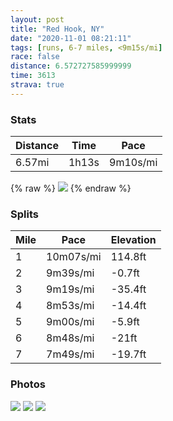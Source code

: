 ```yaml
---
layout: post
title: "Red Hook, NY"
date: "2020-11-01 08:21:11"
tags: [runs, 6-7 miles, <9m15s/mi]
race: false
distance: 6.572727585999999
time: 3613
strava: true
---
```


### Stats

| Distance | Time | Pace |
|----------|------|------|
|6.57mi|1h13s|9m10s/mi|

{% raw %}
<img src='https://maps.googleapis.com/maps/api/staticmap?maptype=roadmap&path=enc:}up_G|ktaMc@mDc@wB_@kA_AqAY}@Ga@WkDUaAiBqDi@y@[_@m@cAKWGg@A]HaCJ}@Pg@Ho@XoA@[He@?e@R{ADy@A]Iy@s@}BKe@Ks@Mg@Si@Uc@Se@M_@{@yA[q@KKw@oAcAoAOIMCQ@QEa@@_AKU?YGgAK_@KeAGc@DYRUZETAd@OZIZKNE\KRs@bASP]p@]b@w@t@[d@cBb@_AL]JMH[JOHQBWJk@Xs@T_@FsAh@O?UH[D}Aj@kAXg@Vc@^MCMOMWCODDP`@l@bCN`@i@{AWg@Qw@Yy@CMPZNj@HRVRREnA}@rAk@dCg@^UzAa@HAROXGn@Yf@Ip@UXCj@UpAWfAm@d@g@~@wAp@yANQLc@Vg@Nk@ZeBCm@EYEm@SqAKw@I_B@o@Cm@TmBLg@Jo@Bc@EyA@_@He@l@eAb@k@Rc@TYfA{@v@_@x@e@b@o@bA}BDOZk@Lg@l@_B^}BL_@\eBLkA@]RgAHOb@e@Zc@Xk@\c@fBiDVq@\k@d@g@T?f@V`@Dp@Rz@NLHVF^DhBf@bANhC~@z@NjEZbAGz@?pFZfCVf@V`AfAZb@`@r@z@jApBjARHp@b@hCfAnAXZPNFXTl@X`@VdAlAXh@Vr@t@fA\\d@P~ATf@@f@Gp@E`@Dd@Lt@\b@X`@b@bC|Ap@h@tAxAdAvBVrANjAJ^Pd@Bt@@dDO|@Mf@Q`@KH]x@SPk@v@c@t@Kf@UjBWlFWhAm@tAo@v@aAn@aBl@y@Na@P{A\m@FgA@s@IgABkAT[Ls@f@_@^[b@e@x@e@rAYnAI~ACD?b@Gj@On@E~AIb@IHI@kASABdAXJJJ|@Cf@?j@EjAGd@QtDIr@EvAIh@IrAMz@O^q@dCW|ACh@o@zDEb@?f@MbAK|AMj@KpAIXInBHj@Kt@LhAp@|AJ^NJVd@vBhEd@j@`A~Ap@bBNn@EL[^U`@m@Xk@DiAEaCU]QmC]_Be@SIo@EoA?[EsAAi@D{@R[DKEGKMg@e@gDGq@Sc@}@_@{Bc@k@AeA_@W@{CSe@MQKc@c@CcB@s@PeC?wC_@_FAoC&key=AIzaSyC1MId7bFpkLXNAaYhBSTb8jLyiSqzbDtM&size=800x800&markers=color:yellow|label:S|42.03375,-73.83759&markers=color:green|label:F|42.03382999999997,-73.83818999999993'>
{% endraw %}

### Splits

| Mile | Pace | Elevation |
|------|------|-----------|
|1|10m07s/mi|114.8ft|
|2|9m39s/mi|-0.7ft|
|3|9m19s/mi|-35.4ft|
|4|8m53s/mi|-14.4ft|
|5|9m00s/mi|-5.9ft|
|6|8m48s/mi|-21ft|
|7|7m49s/mi|-19.7ft|

### Photos
<img src='https://dgtzuqphqg23d.cloudfront.net/hqMRFSmLLORv4tO25Qz_xHg1t4PZyvpl5SREPrAM2NY-614x768.jpg'>

<img src='https://dgtzuqphqg23d.cloudfront.net/ZThwdZouZ4gKhlCnGqQSdnF6mxihFgwBE7By6vKy3xQ-768x576.jpg'>

<img src='https://dgtzuqphqg23d.cloudfront.net/2A4CCOlKqJSZj1g7e8dtfMAv7_swkBK6O6Bw9h4NQ44-576x768.jpg'>
